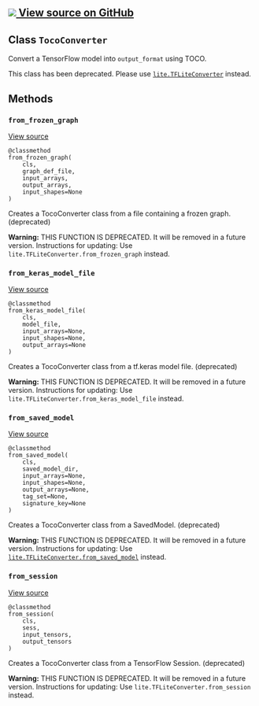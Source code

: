 [ ![](https://tensorflow.google.cn/images/GitHub-Mark-32px.png) View source on
GitHub
](https://github.com/tensorflow/tensorflow/blob/r2.0/tensorflow/lite/python/lite.py#L1037-L1087)  
---  
  
## Class `TocoConverter`

Convert a TensorFlow model into `output_format` using TOCO.

This class has been deprecated. Please use
[`lite.TFLiteConverter`](/api_docs/python/tf/lite/TFLiteConverter) instead.

## Methods

### `from_frozen_graph`

[View
source](https://github.com/tensorflow/tensorflow/blob/r2.0/tensorflow/lite/python/lite.py#L1050-L1060)

    
    
    @classmethod
    from_frozen_graph(
        cls,
        graph_def_file,
        input_arrays,
        output_arrays,
        input_shapes=None
    )
    

Creates a TocoConverter class from a file containing a frozen graph.
(deprecated)

**Warning:** THIS FUNCTION IS DEPRECATED. It will be removed in a future
version. Instructions for updating: Use
`lite.TFLiteConverter.from_frozen_graph` instead.

### `from_keras_model_file`

[View
source](https://github.com/tensorflow/tensorflow/blob/r2.0/tensorflow/lite/python/lite.py#L1077-L1087)

    
    
    @classmethod
    from_keras_model_file(
        cls,
        model_file,
        input_arrays=None,
        input_shapes=None,
        output_arrays=None
    )
    

Creates a TocoConverter class from a tf.keras model file. (deprecated)

**Warning:** THIS FUNCTION IS DEPRECATED. It will be removed in a future
version. Instructions for updating: Use
`lite.TFLiteConverter.from_keras_model_file` instead.

### `from_saved_model`

[View
source](https://github.com/tensorflow/tensorflow/blob/r2.0/tensorflow/lite/python/lite.py#L1062-L1075)

    
    
    @classmethod
    from_saved_model(
        cls,
        saved_model_dir,
        input_arrays=None,
        input_shapes=None,
        output_arrays=None,
        tag_set=None,
        signature_key=None
    )
    

Creates a TocoConverter class from a SavedModel. (deprecated)

**Warning:** THIS FUNCTION IS DEPRECATED. It will be removed in a future
version. Instructions for updating: Use
[`lite.TFLiteConverter.from_saved_model`](/api_docs/python/tf/lite/TFLiteConverter#from_saved_model)
instead.

### `from_session`

[View
source](https://github.com/tensorflow/tensorflow/blob/r2.0/tensorflow/lite/python/lite.py#L1043-L1048)

    
    
    @classmethod
    from_session(
        cls,
        sess,
        input_tensors,
        output_tensors
    )
    

Creates a TocoConverter class from a TensorFlow Session. (deprecated)

**Warning:** THIS FUNCTION IS DEPRECATED. It will be removed in a future
version. Instructions for updating: Use `lite.TFLiteConverter.from_session`
instead.

